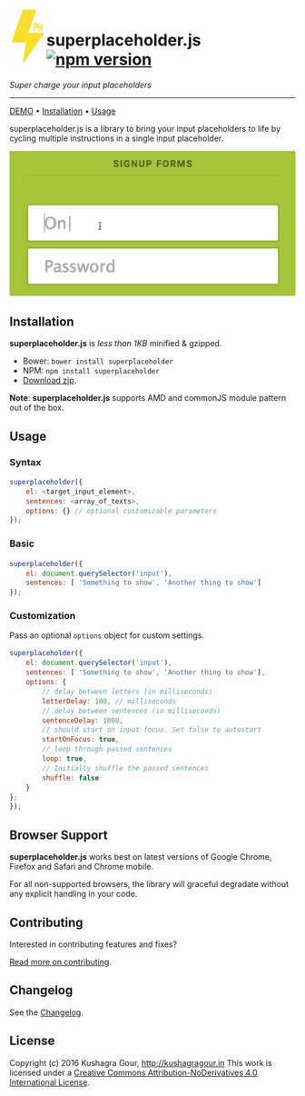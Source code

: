 
<img align="left" width="65px" height="100px" src="assets/logo.png"/>

superplaceholder.js [![npm version](https://badge.fury.io/js/superplaceholder.svg)](http://badge.fury.io/js/superplaceholder)
=====
*Super charge your input placeholders*
***

[DEMO](http://kushagragour.in/lab/superplaceholderjs) • [Installation](#installation) • [Usage](#usage)

superplaceholder.js is a library to bring your input placeholders to life by cycling multiple instructions in a single input placeholder.

![Demo](/assets/superplaceholder.gif)

Installation
-----

**superplaceholder.js** is *less than 1KB* minified & gzipped.

- Bower: `bower install superplaceholder`
- NPM: `npm install superplaceholder`
- [Download zip](https://github.com/chinchang/superplaceholder.js/archive/master.zip).

**Note**: **superplaceholder.js** supports AMD and commonJS module pattern out of the box.

Usage
-----

### Syntax

```js
superplaceholder({
	el: <target_input_element>,
	sentences: <array_of_texts>,
	options: {} // optional customizable parameters
});
```

### Basic

```js
superplaceholder({
	el: document.querySelector('input'),
	sentences: [ 'Something to show', 'Another thing to show']
});
```

### Customization

Pass an optional `options` object for custom settings.

```js
superplaceholder({
	el: document.querySelector('input'),
	sentences: [ 'Something to show', 'Another thing to show'],
	options: {
		// delay between letters (in milliseconds)
		letterDelay: 100, // milliseconds
		// delay between sentences (in milliseconds)
		sentenceDelay: 1000,
		// should start on input focus. Set false to autostart
		startOnFocus: true,
		// loop through passed sentences
		loop: true,
		// Initially shuffle the passed sentences
		shuffle: false
	}
};
});
```

Browser Support
-----

**superplaceholder.js** works best on latest versions of Google Chrome, Firefox and Safari and Chrome mobile.

For all non-supported browsers, the library will graceful degradate without any explicit handling in your code.

Contributing
-----

Interested in contributing features and fixes?

[Read more on contributing](./CONTRIBUTING.md).

Changelog
-----

See the [Changelog](https://github.com/chinchang/superplaceholder.js/wiki/Changelog).

License
-----

Copyright (c) 2016 Kushagra Gour, http://kushagragour.in
This work is licensed under a [Creative Commons Attribution-NoDerivatives 4.0 International License](http://creativecommons.org/licenses/by-nd/4.0/).
